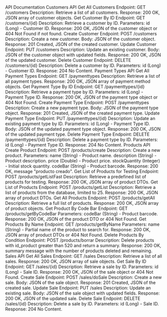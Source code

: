 API Documentation
Customers API
Get All Customers
Endpoint: GET /customers
Description: Retrieve a list of all customers.
Response: 200 OK, JSON array of customer objects.
Get Customer By ID
Endpoint: GET /customers/{id}
Description: Retrieve a customer by ID.
Parameters:
id (Long) - Customer ID.
Response: 200 OK, JSON of the customer object or 404 Not Found if not found.
Create Customer
Endpoint: POST /customers
Description: Create a new customer.
Body: JSON of the customer object.
Response: 201 Created, JSON of the created customer.
Update Customer
Endpoint: PUT /customers
Description: Update an existing customer.
Body: JSON of the customer object with updated fields.
Response: 200 OK, JSON of the updated customer.
Delete Customer
Endpoint: DELETE /customers/{id}
Description: Delete a customer by ID.
Parameters:
id (Long) - Customer ID.
Response: 204 No Content.
Payment Types API
Get All Payment Types
Endpoint: GET /paymenttypes
Description: Retrieve a list of all payment types.
Response: 200 OK, JSON array of payment method objects.
Get Payment Type By ID
Endpoint: GET /paymenttypes/{id}
Description: Retrieve a payment type by ID.
Parameters:
id (Long) - Payment Type ID.
Response: 200 OK, JSON of the payment type object or 404 Not Found.
Create Payment Type
Endpoint: POST /paymenttypes
Description: Create a new payment type.
Body: JSON of the payment type object.
Response: 201 Created, JSON of the created payment type.
Update Payment Type
Endpoint: PUT /paymenttypes/{id}
Description: Update an existing payment type by ID.
Parameters:
id (Long) - Payment Type ID.
Body: JSON of the updated payment type object.
Response: 200 OK, JSON of the updated payment type.
Delete Payment Type
Endpoint: DELETE /paymenttypes/{id}
Description: Delete a payment type by ID.
Parameters:
id (Long) - Payment Type ID.
Response: 204 No Content.
Products API
Create Product
Endpoint: POST /products/create
Description: Create a new product.
Parameters:
name (String) - Product name.
description (String) - Product description.
price (Double) - Product price.
stockQuantity (Integer) - Initial stock quantity.
codeBar (String) - Product barcode.
Response: 200 OK, message "producto creado".
Get List of Products for Testing
Endpoint: POST /products/getListFast
Description: Retrieve a predefined list of products for testing.
Response: 200 OK, JSON array of product DTOs.
Get List of Products
Endpoint: POST /products/getList
Description: Retrieve a list of products from the database, limited to 25.
Response: 200 OK, JSON array of product DTOs.
Get All Products
Endpoint: POST /products/getAll
Description: Retrieve a full list of products.
Response: 200 OK, JSON array of product objects.
Get Product By Code Bar
Endpoint: GET /products/getByCodeBar
Parameters:
codeBar (String) - Product barcode.
Response: 200 OK, JSON of the product DTO or 404 Not Found.
Get Products By Name
Endpoint: GET /products/getByName
Parameters:
name (String) - Partial name of the product to search for.
Response: 200 OK, JSON array of product DTOs or 404 Not Found.
Delete Products By Condition
Endpoint: POST /products/borrar
Description: Delete products with id_product greater than 520 and return a summary.
Response: 200 OK, summary message with the number of products deleted and remaining.
Sales API
Get All Sales
Endpoint: GET /sales
Description: Retrieve a list of all sales.
Response: 200 OK, JSON array of sale objects.
Get Sale By ID
Endpoint: GET /sales/{id}
Description: Retrieve a sale by ID.
Parameters:
id (Long) - Sale ID.
Response: 200 OK, JSON of the sale object or 404 Not Found.
Create Sale
Endpoint: POST /sales/doSale
Description: Create a new sale.
Body: JSON of the sale object.
Response: 201 Created, JSON of the created sale.
Update Sale
Endpoint: PUT /sales
Description: Update an existing sale.
Body: JSON of the sale object with updated fields.
Response: 200 OK, JSON of the updated sale.
Delete Sale
Endpoint: DELETE /sales/{id}
Description: Delete a sale by ID.
Parameters:
id (Long) - Sale ID.
Response: 204 No Content.